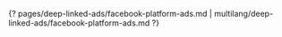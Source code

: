 {? pages/deep-linked-ads/facebook-platform-ads.md | multilang/deep-linked-ads/facebook-platform-ads.md ?}

